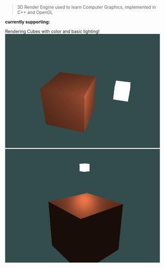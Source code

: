 > 3D Render Engine used to learn Computer Graphics, implemented in C++ and OpenGL

**currently supporting:**

Rendering Cubes with color and basic lighting!
![](img/basic_lighting.png)
![](img/specularity.png)